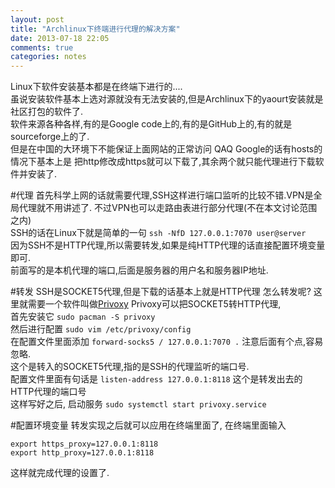 ```yaml
---
layout: post
title: "Archlinux下终端进行代理的解决方案"
date: 2013-07-18 22:05
comments: true
categories: notes
---
```


Linux下软件安装基本都是在终端下进行的....  
虽说安装软件基本上选对源就没有无法安装的,但是Archlinux下的yaourt安装就是社区打包的软件了.  
软件来源各种各样,有的是Google code上的,有的是GitHub上的,有的就是sourceforge上的了.  
但是在中国的大环境下不能保证上面网站的正常访问 QAQ Google的话有hosts的情况下基本上是
把http修改成https就可以下载了,其余两个就只能代理进行下载软件并安装了.

#代理
首先科学上网的话就需要代理,SSH这样进行端口监听的比较不错.VPN是全局代理就不用讲述了.
不过VPN也可以走路由表进行部分代理(不在本文讨论范围之内)  
SSH的话在Linux下就是简单的一句  `ssh -NfD 127.0.0.1:7070 user@server`  
因为SSH不是HTTP代理,所以需要转发,如果是纯HTTP代理的话直接配置环境变量即可.   
前面写的是本机代理的端口,后面是服务器的用户名和服务器IP地址. 

#转发
SSH是SOCKET5代理,但是下载的话基本上就是HTTP代理
怎么转发呢? 这里就需要一个软件叫做[Privoxy](https://wiki.archlinux.org/index.php/Privoxy)
Privoxy可以把SOCKET5转HTTP代理,  
首先安装它 `sudo pacman -S privoxy`  
然后进行配置 `sudo vim /etc/privoxy/config`   
在配置文件里面添加 `forward-socks5 / 127.0.0.1:7070 .` 注意后面有个点,容易忽略.  
这个是转入的SOCKET5代理,指的是SSH的代理监听的端口号.  
配置文件里面有句话是 `listen-address 127.0.0.1:8118` 这个是转发出去的HTTP代理的端口号  
这样写好之后, 启动服务 `sudo systemctl start privoxy.service`

#配置环境变量
转发实现之后就可以应用在终端里面了,
在终端里面输入

	export https_proxy=127.0.0.1:8118
	export http_proxy=127.0.0.1:8118

这样就完成代理的设置了.

